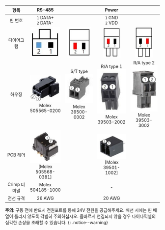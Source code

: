 
|     항목     |                            RS-485                   |         |                                           Power                                            | |
|:------------:|:-----------------------------------------------------:|:-------:|:------------------------------------------------------------------------------------------:|:--:|
|   핀 번호    |                   `1` DATA+<br />`2` DATA-              |    |                                    `1` GND<br /> `2` VDD                                     | 
|  다이어그램  | ![](/assets/images/dxl/y/molex_505565-0200_diagram.jpg) | ![](/assets/images/dxl/y/molex_39500-0002_diagram.jpg) | ![](/assets/images/dxl/y/molex_39503-2002_diagram.jpg) | ![](/assets/images/dxl/y/molex_39503-3002_diagram.jpg)  | 
|    하우징    | ![](/assets/images/dxl/y/molex_505565-0200.jpg)<br />Molex 505565-0200 |  S/T type<br />![](/assets/images/dxl/y/molex_39500-0002.jpg)<br />Molex 39500-0002       |  R/A type 1<br />![](/assets/images/dxl/y/molex_39503-2002.jpg)<br />Molex 39503-2002 | R/A type 2<br />![](/assets/images/dxl/y/molex_39503-3002.jpg)<br />Molex 39503-3002  | 
|   PCB 헤더   | ![](/assets/images/dxl/y/molex_505568-0381.jpg)<br />[Molex 505568-0381] |       |  ![](/assets/images/dxl/y/molex_39501-1002.jpg)<br />[Molex 39501-1002] |                                     |
| Crimp 터미널 |                        Molex 504185-1000                     |                       |                                                   -                 |                                     |    
|  전선 규격    |                            26 AWG                           |                       |                    20 AWG                                           |                                      |

**주의**: 구동 전에 반드시 전원포트를 통해 24V 전원을 공급해주세요. 배선 시에는 핀 배열이 틀리지 않도록 각별히 주의하십시오. 올바르게 연결되지 않을 경우 다이나믹셀의 심각한 손상을 초래할 수 있습니다.
{: .notice--warning}
